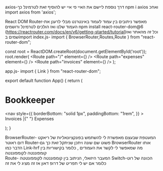 axios-דרך נוספת ליישם את האיי פי איי
יש להוסיף זאת לטרמינל כך 
npm i axios
ואחכ import axios from 'axios';

React DOM Router-מאפשר ניתובים בין עמוד לעמוד באינטרנט מבלי לרענן את העמוד שלנו
ואז הולכים לטרמינל ורושמים npm install react-router-dom@6 (https://reactrouter.com/docs/en/v6/getting-started/tutorial)וכל זה מהאתר 
ואז שמים בimport 
index.js-
import { BrowserRouter,Routes,Route } from "react-router-dom";

const root = ReactDOM.createRoot(document.getElementById('root'));
root.render(
  <BrowserRouter>
  <Routes>
    <Route path="/" element={<App />} />
    <Route path="expenses" element={<Expenses />} />
    <Route path="invoices" element={<Invoices />} />
  </Routes>
</BrowserRouter>
);

app.js-
import { Link } from "react-router-dom";

export default function App() {
  return (
    <div>
    <h1>Bookkeeper</h1>
    <nav
      style={{
        borderBottom: "solid 1px",
        paddingBottom: "1rem",
      }}
    >
      <Link to="/invoices">Invoices</Link> |{" "}
      <Link to="/expenses">Expenses</Link>
    </nav>
  </div>
  );
}

BrowserRouter- המעטפת שבעצם מאפשרת לי להשתמש בפונקציונאליות של ריאקט דום ראוטר
Router-פשוט שם שונה ויתכן שניתקל זאת כך גם BrowserRouter אותו הדבר כמו 
Link-hrf מה שמאפשר לי לקשר את העמודים , כלומר בקישוריות בין קומפוננטה לקומפוננטה  
Route- המעבר היזואלי, הניתוב בין קומפוננטה לקומפונטטה
Switch-הכוונה של רוט כלומר אם יש לי תפריט של דרופ דאון אז זה מציג לי את זה